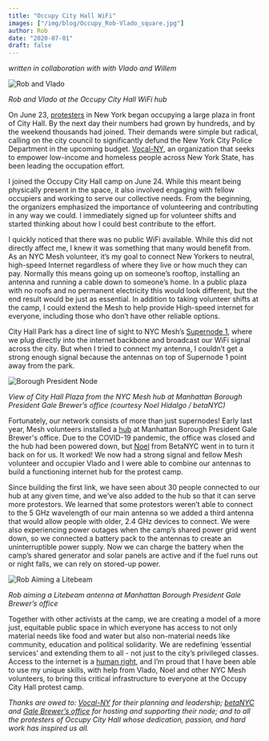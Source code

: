 ```yaml
---
title: "Occupy City Hall WiFi"
images: ["/img/blog/Occupy_Rob-Vlado_square.jpg"]
author: Rob
date: "2020-07-01"
draft: false
---
```


*written in collaboration with with Vlado and Willem*

![Rob and Vlado](/img/blog/Occupy_Rob-Vlado_square.jpg)

*Rob and Vlado at the Occupy City Hall WiFi hub*

On June 23, [protesters](https://www.theguardian.com/us-news/2020/jun/30/occupy-city-hall-hundred-protesters-demand-nypd-cut-budget-1bn) in New York began occupying a large plaza in front of City Hall. By the next day their numbers had grown by hundreds, and by the weekend thousands had joined. Their demands were simple but radical, calling on the city council to significantly defund the New York City Police Department in the upcoming budget. [Vocal-NY](https://www.vocal-ny.org/), an organization that seeks to empower low-income and homeless people across New York State, has been leading the occupation effort. 

I joined the Occupy City Hall camp on June 24. While this meant being physically present in the space, it also involved engaging with fellow occupiers and working to serve our collective needs. From the beginning, the organizers emphasized the importance of volunteering and contributing in any way we could. I immediately signed up for volunteer shifts and started thinking about how I could best contribute to the effort. 

I quickly noticed that there was no public WiFi available. While this did not directly affect me, I knew it was something that many would benefit from. As an NYC Mesh volunteer, it’s my goal to connect New Yorkers to neutral, high-speed Internet regardless of where they live or how much they can pay. Normally this means going up on someone’s rooftop, installing an antenna and running a cable down to someone’s home. In a public plaza with no roofs and no permanent electricity this would look different, but the end result would be just as essential. In addition to taking volunteer shifts at the camp, I could extend the Mesh to help provide High-speed internet for everyone, including those who don’t have other reliable options. 

City Hall Park has a direct line of sight to NYC Mesh’s [Supernode 1](https://docs.nycmesh.net/nodes/supernode1/), where we plug directly into the internet backbone and broadcast our WiFi signal across the city. But when I tried to connect my antenna, I couldn’t get a strong enough signal because the antennas on top of Supernode 1 point away from the park. 

![Borough President Node](/img/blog/Occupy_boroughpres.jpg)

*View of City Hall Plaza from the NYC Mesh hub at Manhattan Borough President Gale Brewer’s office (courtesy Noel Hidalgo / betaNYC)*

Fortunately, our network consists of more than just supernodes! Early last year, Mesh volunteers installed a [hub](https://www.nycmesh.net/map/nodes/2749) at Manhattan Borough President Gale Brewer's office. Due to the COVID-19 pandemic, the office was closed and the hub had been powered down, but [Noel](https://twitter.com/noneck/status/1277029288194330635) from BetaNYC went in to turn it back on for us. It worked! We now had a strong signal and fellow Mesh volunteer and occupier Vlado and I were able to combine our antennas to build a functioning internet hub for the protest camp. 

Since building the first link, we have seen about 30 people connected to our hub at any given time, and we’ve also added to the hub so that it can serve more protestors. We learned that some protestors weren’t able to connect to the 5 GHz wavelength of our main antenna so we added a third antenna that would allow people with older, 2.4 GHz devices to connect. We were also experiencing power outages when the camp’s shared power grid went down, so we connected  a battery pack to the antennas to create an uninterruptible power supply. Now we can charge the battery when the camp’s shared generator and solar panels are active and if the fuel runs out or night falls, we can rely on stored-up power.

![Rob Aiming a Litebeam](/img/blog/Occupy_Rob_square.jpg)

*Rob aiming a Litebeam antenna at Manhattan Borough President Gale Brewer’s office*

Together with other activists at the camp, we are creating a model of a more just, equitable public space in which everyone has access to not only material needs like food and water but also non-material needs like community, education and political solidarity. We are redefining ‘essential services’ and extending them to all - not just to the city’s privileged classes. Access to the internet is a [human right](https://www.article19.org/data/files/Internet_Statement_Adopted.pdf), and I’m proud that I have been able to use my unique skills, with help from Vlado, Noel and other NYC Mesh volunteers, to bring this critical infrastructure to everyone at the Occupy City Hall protest camp.



*Thanks are owed to: [Vocal-NY](https://www.vocal-ny.org/) for their planning and leadership; [betaNYC](https://beta.nyc/) and [Gale Brewer’s office](https://www.manhattanbp.nyc.gov/) for hosting and supporting their node; and to all the protesters of Occupy City Hall whose dedication, passion, and hard work has inspired us all.* 

